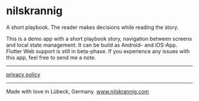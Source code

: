 # nilskrannig

A short playbook. The reader makes decisions while reading the story.

This is a demo app with a short playbook story, navigation between screens and local state management. It can be build as Android- and iOS-App. Flutter Web support is still in beta-phase. If you experience any issues with this app, feel free to send me a note.

---

<a href="https://nilskrannig.com/privacy-policy-spielbuch.html">privacy policy</a>

---

Made with love in Lübeck, Germany.
www.nilskrannig.com
